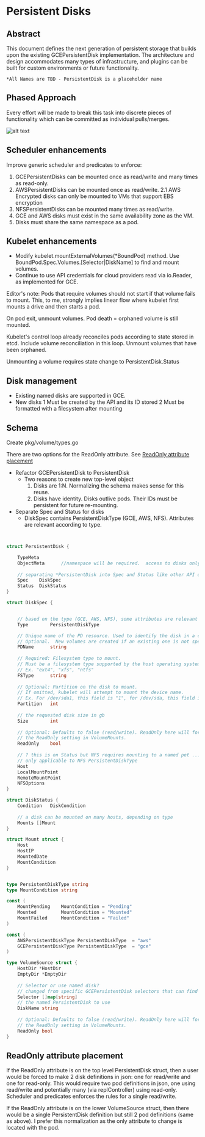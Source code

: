 # Persistent Disks

## Abstract

This document defines the next generation of persistent storage that builds upon the existing GCEPersistentDisk implementation.
The architecture and design accommodates many types of infrastructure, and plugins can be built for custom environments or future functionality.

    *All Names are TBD - PersistentDisk is a placeholder name
 
## Phased Approach

Every effort will be made to break this task into discrete pieces of functionality which can be committed as individual pulls/merges.

![alt text](http://media-cache-ec0.pinimg.com/236x/da/a1/7e/daa17e92ba3a1b04e203135043db580b.jpg "How do you eat an elephant?")

 
## Scheduler enhancements

Improve generic scheduler and predicates to enforce:

1. GCEPersistentDisks can be mounted once as read/write and many times as read-only.
2. AWSPersistentDisks can be mounted once as read/write.
2.1 AWS Encrypted disks can only be mounted to VMs that support EBS encryption 
3. NFSPersistentDisks can be mounted many times as read/write.
4. GCE and AWS disks must exist in the same availability zone as the VM.
5. Disks must share the same namespace as a pod.

## Kubelet enhancements

* Modify kubelet.mountExternalVolumes(*BoundPod) method.  Use BoundPod.Spec.Volumes.[Selector|DiskName] to find and mount volumes.
* Continue to use API credentials for cloud providers read via io.Reader, as implemented for GCE.

Editor's note:  Pods that require volumes should not start if that volume fails to mount.  This, to me, strongly implies linear flow where
kubelet first mounts a drive and then starts a pod.

On pod exit, unmount volumes.  Pod death = orphaned volume is still mounted.

Kubelet's control loop already reconciles pods according to state stored in etcd.  Include volume reconciliation in this loop.
Unmount volumes that have been orphaned.

Unmounting a volume requires state change to PersistentDisk.Status

## Disk management

* Existing named disks are supported in GCE.
* New disks
    1 Must be created by the API and its ID stored
    2 Must be formatted with a filesystem after mounting


## <a name=schema></a>Schema

Create pkg/volume/types.go

There are two options for the ReadOnly attribute.  See [ReadOnly attribute placement](#readonly)

* Refactor GCEPersistentDisk to PersistentDisk
    * Two reasons to create new top-level object
        1. Disks are 1:N.  Normalizing the schema makes sense for this reuse.
        2. Disks have identity. Disks outlive pods. Their IDs must be persistent for future re-mounting.  
* Separate Spec and Status for disks
    * DiskSpec contains PersistentDiskType (GCE, AWS, NFS).  Attributes are relevant according to type.

```go


struct PersistentDisk {

    TypeMeta
    ObjectMeta      //namespace will be required.  access to disks only allowed in same namespace for security
	
	// separating *PersistentDisk into Spec and Status like other API objects
	Spec    DiskSpec
	Status  DiskStatus
}

struct DiskSpec {


    // based on the type (GCE, AWS, NFS), some attributes are relevant and others are not.
    Type        PersistentDiskType

    // Unique name of the PD resource. Used to identify the disk in a cloud provider
    // Optional.  New volumes are created if an existing one is not specified
    PDName      string
    
	// Required: Filesystem type to mount.
	// Must be a filesystem type supported by the host operating system.
	// Ex. "ext4", "xfs", "ntfs"
    FSType      string
    
	// Optional: Partition on the disk to mount.
	// If omitted, kubelet will attempt to mount the device name.
	// Ex. For /dev/sda1, this field is "1", for /dev/sda, this field is 0 or empty.
    Partition   int
    
    // the requested disk size in gb
    Size        int
    
	// Optional: Defaults to false (read/write). ReadOnly here will force
	// the ReadOnly setting in VolumeMounts.
    ReadOnly    bool
    
    // ? this is on Status but NFS requires mounting to a named pet ...
    // only applicable to NFS PersistentDiskType
    Host
    LocalMountPoint
    RemoteMountPoint
    NFSOptions
}

struct DiskStatus {
    Condition   DiskCondition
    
    // a disk can be mounted on many hosts, depending on type
    Mounts []Mount
}

struct Mount struct {
    Host
    HostIP
    MountedDate
    MountCondition
}


type PersistentDiskType string
type MountCondition string

const (
    MountPending    MountCondition = "Pending"
    Mounted         MountCondition = "Mounted"
    MountFailed     MountCondition = "Failed"
)

const (
    AWSPersistentDiskType PersistentDiskType  = "aws"
    GCEPersistentDiskType PersistentDiskType  = "gce"
)

type VolumeSource struct {
	HostDir *HostDir
	EmptyDir *EmptyDir 
	
	// Selector or use named disk?
	// changed from specific GCEPersistentDisk selectors that can find a PersistentDisk to mount
	Selector []map[string]
	// the named PersistentDisk to use
	DiskName string
	
    // Optional: Defaults to false (read/write). ReadOnly here will force
    // the ReadOnly setting in VolumeMounts.
	ReadOnly bool
}

```

## <a name="readonly"></a>ReadOnly attribute placement

If the ReadOnly attribute is on the top level PersistentDisk struct, then a user would be forced to make 2 disk definitions in 
json:  one for read/write and one for read-only.   This would require two pod definitions in json, one using read/write
and potentially many (via replController) using read-only.  Scheduler and predicates enforces the rules for a single read/write.

If the ReadOnly attribute is on the lower VolumeSource struct, then there would be a single PersistentDisk definition
but still 2 pod definitions (same as above).  I prefer this normalization as the only attribute to change is located with the pod.
